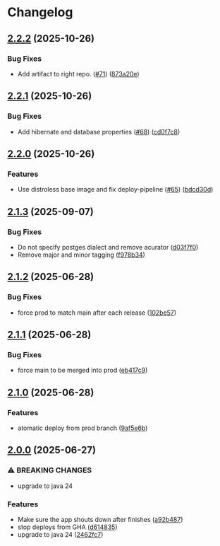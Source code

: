 # Changelog

## [2.2.2](https://github.com/stunor92/OriGo-Batch/compare/v2.2.1...v2.2.2) (2025-10-26)


### Bug Fixes

* Add artifact to right repo. ([#71](https://github.com/stunor92/OriGo-Batch/issues/71)) ([873a20e](https://github.com/stunor92/OriGo-Batch/commit/873a20e37f01dfdafcf699cda7b7c3439dc3a1d4))

## [2.2.1](https://github.com/stunor92/OriGo-Batch/compare/v2.2.0...v2.2.1) (2025-10-26)


### Bug Fixes

* Add hibernate and database properties ([#68](https://github.com/stunor92/OriGo-Batch/issues/68)) ([cd0f7c8](https://github.com/stunor92/OriGo-Batch/commit/cd0f7c8b0cbf9f3a1ace9ded361a5a4c013d315b))

## [2.2.0](https://github.com/stunor92/OriGo-Batch/compare/v2.1.3...v2.2.0) (2025-10-26)


### Features

* Use distroless base image and fix deploy-pipeline ([#65](https://github.com/stunor92/OriGo-Batch/issues/65)) ([bdcd30d](https://github.com/stunor92/OriGo-Batch/commit/bdcd30dfd4d7cce074c12e779346ae89247cab11))

## [2.1.3](https://github.com/stunor92/OriGo-Batch/compare/v2.1.2...v2.1.3) (2025-09-07)


### Bug Fixes

* Do not specify postges dialect and remove acurator ([d03f7f0](https://github.com/stunor92/OriGo-Batch/commit/d03f7f0ca4f1d0654f00c1f3434d716f67e8cbef))
* Remove major and minor tagging ([f978b34](https://github.com/stunor92/OriGo-Batch/commit/f978b34a635890c52da520c619d7245583cdba78))

## [2.1.2](https://github.com/stunor92/OriGo-Batch/compare/v2.1.1...v2.1.2) (2025-06-28)


### Bug Fixes

* force prod to match main after each release ([102be57](https://github.com/stunor92/OriGo-Batch/commit/102be57dd6b5230fa0b10323a8ca7a8d26e8bdc1))

## [2.1.1](https://github.com/stunor92/OriGo-Batch/compare/v2.1.0...v2.1.1) (2025-06-28)


### Bug Fixes

* force main to be merged into prod ([eb417c9](https://github.com/stunor92/OriGo-Batch/commit/eb417c9adefaea662465b9d99fa55a7c9ec09897))

## [2.1.0](https://github.com/stunor92/OriGo-Batch/compare/v2.0.0...v2.1.0) (2025-06-28)


### Features

* atomatic deploy from prod branch ([9af5e6b](https://github.com/stunor92/OriGo-Batch/commit/9af5e6b1262bac65dcaf23ff53d941138495bd13))

## [2.0.0](https://github.com/stunor92/OriGo-Batch/compare/v1.0.2...v2.0.0) (2025-06-27)


### ⚠ BREAKING CHANGES

* upgrade to java 24

### Features

* Make sure the app shouts down after finishes ([a92b487](https://github.com/stunor92/OriGo-Batch/commit/a92b487578b2d84a29b2c55354c4626407cea4ff))
* stop deploys from GHA ([d614835](https://github.com/stunor92/OriGo-Batch/commit/d614835fe085d07ee85338307906d1ff31dbde69))
* upgrade to java 24 ([2462fc7](https://github.com/stunor92/OriGo-Batch/commit/2462fc7f6c6cd2ae137b932bcb190ed79ae40fd2))
